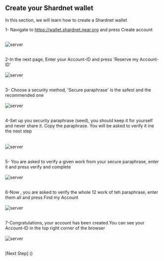 

## Create your Shardnet wallet

In this section, we will learn how to create a Shardnet wallet

  1- Navigate to  https://wallet.shardnet.near.org and press Create account
  <br/><br/>

   ![server](../assets/wallet/wallet_01.png "server")
<br/><br/>
  
  2-In the next page, Enter your Account-ID and press 'Reserve my Account-ID'
  <br/><br/>
   ![server](../assets/wallet/wallet_02.png "server")
<br/><br/>
  
  3- Choose a security method, 'Secure paraphrase' is the safest and the recommended one
  <br/><br/>
   ![server](../assets/wallet/wallet_03.png "server")
  <br/><br/>
  
  4-Set up you security paraphrase (seed), you should keep it for yourself and never share it. Copy the paraphrase. 
      You will be asked to verify it ine the next step
   <br/><br/>   
   ![server](../assets/wallet/wallet_04.png "server")
  <br/><br/>
  
  5- You are asked to verify a given work from your secure paraphrase, enter it and press verify and complete
  <br/><br/>
   ![server](../assets/wallet/wallet_05.png "server")
<br/><br/>
  
  6-Now , you are asked to verify the whole 12 work of teh paraphrase, enter them all and press Find my Account
  <br/><br/>
   ![server](../assets/wallet/wallet_07.png "server")
<br/><br/>
  
  7-Congratulations, your account has been created.You can see your Account-ID in the top right corner of the browser
  <br/><br/>
   ![server](../assets/wallet/wallet_08.png "server")
 <br/><br/>
 
 [Next Step] ()
